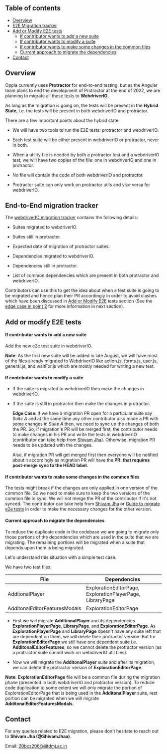 ## Table of contents

* [Overview](#overview)
* [E2E Migration tracker](#e2e-migration-tracker)
* [Add or Modify E2E tests](#e2e-migration-tracker)
  * [If contributor wants to add a new suite](#if-contributor-wants-to-add-a-new-suite)
  * [If contributor wants to modify a suite](#if-contributor-wants-to-modify-a-suite)
  * [If contributor wants to make some changes in the common files](#if-contributor-wants-to-make-some-changes-in-the-common-files)
  * [Current approach to migrate the dependencies](#current-approach-to-migrate-the-dependencies)
* [Contact](#contact)

## Overview

Oppia currently uses **Protractor** for end-to-end testing, but as the Angular team plans to end the development of Protractor at the end of 2022, we are planning to migrate all these tests to **WebdriverIO**.

As long as the migration is going on, the tests will be present in the **Hybrid State**, i.e. the tests will be present in both webdriverIO and protractor.

There are a few important points about the hybrid state:

* We will have two tools to run the E2E tests: protractor and webdriverIO.

* Each test suite will be either present in webdriverIO or protractor, never in both.

* When a utility file is needed by both a protractor test and a webdriverIO test, we will have two copies of the file: one in webdriverIO and one in protractor.

* No file will contain the code of both webdriverIO and protractor.

* Protractor suite can only work on protractor utils and vice versa for webdriverIO.

## End-to-End migration tracker

The [webdriverIO migration tracker](https://docs.google.com/spreadsheets/d/1Mj-llYXMURtis54vpL2VL7BwgRiFIZ1nIFtK3fY3Se4/edit?usp=sharing) contains the following details:

* Suites migrated to webdriverIO.

* Suites still in protractor.

* Expected date of migration of protractor suites.

* Dependencies migrated to webdriverIO.

* Dependencies still in protractor.

* List of common dependencies which are present in both protractor and webdriverIO.

Contributors can use this to get the idea about when a test suite is going to be migrated and hence plan their PR accordingly in order to avoid clashes which have been discussed in [Add or Modify E2E](#add-or-modify-e2e-tests) tests section (See the [edge case in point 2](#if-contributor-wants-to-modify-a-suite) for more information in next section).

## Add or modify E2E tests

#### If contributor wants to add a new suite

  Add the new e2e test suite in webdriverIO.

  **Note**: As the first new suite will be added in late August, we will have most of the files already migrated to WebdriverIO like action.js, forms.js, user.js, general.js, and waitFor.js which are mostly needed for writing a new test.

#### If contributor wants to modify a suite

* If the suite is migrated to webdriverIO then make the changes in webdriverIO.
  
* If the suite is still in protractor then make the changes in protractor.

  **Edge Case**: If we have a migration PR open for a particular suite say _Suite A_ and at the same time any other contributor also made a PR with some changes in _Suite A_ then, we need to sync up the changes of both the PR. So, if migration's PR will be merged first, the contributor needs to make changes in his PR and write the tests in webdriverIO (contributor can take help from [Shivam Jha](#contact)). Otherwise, migration PR needs to be updated with the changes.

  Also, if migration PR will get merged first then everyone will be notified about it accordingly as migration PR will have the **PR: that requires post-merge sync to the HEAD label.**

#### If contributor wants to make some changes in the common files

   The tests might break if the changes are only applied in one version of the common file. So we need to make sure to keep the two versions of the common file in sync. We will not merge the PR of the contributor if it's not synced. The contributor can take help from [Shivam Jha](#contact) or  [Guide to migrate e2e tests](Guide-to-migrate-e2e-tests.md) in order to make the necessary changes for the other version.
  
#### Current approach to migrate the dependencies

To reduce the duplicate code in the codebase we are going to migrate only those portions of the dependencies which are used in the suite that we are migrating. The remaining portions will be migrated when a suite that depends upon them is being migrated.

Let's understand this situation with a simple test case.

We have two test files:

|**File**            | **Dependencies**         |
|--------------------|--------------------------|
|AdditonalPlayer     |ExplorationEditorPage, ExplorationPlayerPage, LibraryPage|
|AdditonalEditorFeaturesModals| ExplorationEditorPage |

* First we will migrate **AdditionalPlayer** and its dependencies **ExplorationPlayerPage**, **LibraryPage**, and **ExplorationEditorPage**. As **ExplorationPlayerPage** and **LibraryPage** doesn't have any suite left that are dependent on them, we will delete their protractor version. But for **ExplorationEditorPage**  we still have one dependent suite i.e. **AdditonalEditorFeatures**, so we cannot delete the protractor version (as a protractor suite cannot work on webdriverIO util files).

* Now we will migrate the **AdditonalPlayer** suite and after its migration, we can delete the protractor version of **ExplorationEditorPage**.

 **Note**: **ExplorationEditorPage** file will be a common file during the migration phase (presented in both webdriverIO and protractor version). To reduce code duplication to some extent we will only migrate the portion of ExplorationEditorPage that is being used in the **AdditonalPlayer** suite, rest portion can be migrated when we will migrate **AdditonalEditorFeaturesModals**.

## Contact

For any queries related to E2E migration, please don't hesitate to reach out to **Shivam Jha (@ShivamJhaa)**.

Email: 20bcs206@iiitdmj.ac.in
